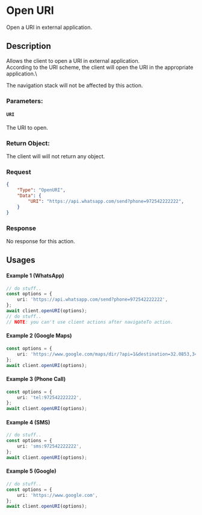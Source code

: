 # Open URI
Open a URI in external application.
## Description
Allows the client to open a URI in external application.\
According to the URI scheme, the client will open the URI in the appropriate application.\

The navigation stack will not be affected by this action.



### Parameters:

#### ```URI```
The URI to open.



### Return Object:
The client will will not return any object.

### Request 
```json
{
    "Type": "OpenURI",
    "Data": {
        "URI": "https://api.whatsapp.com/send?phone=972542222222",
    }    
}
```

### Response
No response for this action.


## Usages

#### Example 1 (WhatsApp)
```typescript
// do stuff..
const options = {
    uri: 'https://api.whatsapp.com/send?phone=972542222222',
};
await client.openURI(options);
// do stuff..
// NOTE: you can't use client actions after navigateTo action.
```

#### Example 2 (Google Maps)
```typescript
const options = {
    uri: 'https://www.google.com/maps/dir/?api=1&destination=32.0853,34.7818',
};
await client.openURI(options);
```

#### Example 3 (Phone Call)
```typescript
const options = {
    uri: 'tel:972542222222',
};
await client.openURI(options);
```

#### Example 4 (SMS)
```typescript
// do stuff..
const options = {
    uri: 'sms:972542222222',
};
await client.openURI(options);
```

#### Example 5 (Google)
```typescript
// do stuff..
const options = {
    uri: 'https://www.google.com',
};
await client.openURI(options);
```